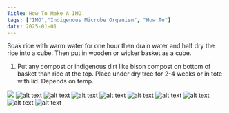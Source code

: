 ```yaml
---
Title: How To Make A IMO
tags: ["IMO","Indigenous Microbe Organism", "How To"]
date: 2025-01-01
---
```


Soak rice with warm water for one hour then drain water and half dry the rice into a cube. Then put in wooden or wicker basket as a cube.

1. Put any compost or indigenous dirt like bison compost on bottom of basket than rice at the top. Place under dry tree for 2-4 weeks or in tote with lid. Depends on temp. 

![](/bison_imo_brownsugared.png)
![alt text](3B39C46F-D398-4D77-A0B5-43A2DB17A7DF_1_105_c.jpeg)
![alt text](6B0AD6AA-D52E-4DF0-8B8E-817E15D71302_1_105_c.jpeg)
![alt text](7B20C9E1-79BB-4383-84C4-776F0D817D98_1_105_c.jpeg)
![alt text](9C5DCEEB-3794-4C13-8250-FEF96C8AB42F_1_105_c.jpeg)
![alt text](97D1AF04-10F7-4AA3-8E65-165E2E10B0B6_1_105_c.jpeg)
![alt text](506A5F2D-5A7F-4120-B657-F4C805D4662E_1_105_c.jpeg)
![alt text](18251913-ED59-4934-9DA4-3256754BCF00_1_105_c.jpeg)
![alt text](BE903E79-B015-4B8B-89BF-4B150E3DDA9C_1_105_c.jpeg)
![alt text](4802AA93-9EB4-4F51-B774-0789045C8C4C_1_105_c.jpeg)